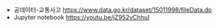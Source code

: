 * 공데이터-교통사고 https://www.data.go.kr/dataset/15011998/fileData.do
* Jupyter notebook https://youtu.be/jZ952vChhuI 

